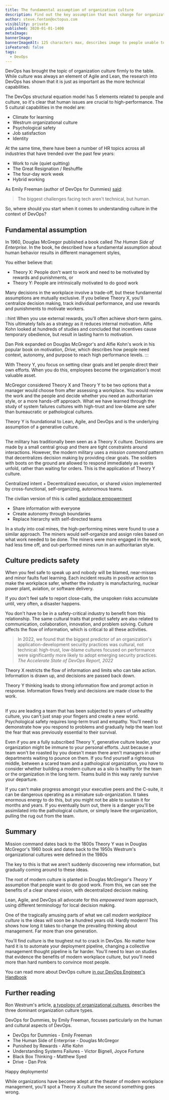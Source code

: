 ```yaml
---
title: The fundamental assumption of organization culture
description: Find out the key assumption that must change for organizations to adopt modern cultures.
author: steve.fenton@octopus.com
visibility: private
published: 3020-01-01-1400
metaImage: 
bannerImage: 
bannerImageAlt: 125 characters max, describes image to people unable to see it.
isFeatured: false
tags: 
  - DevOps
---
```


DevOps has brought the topic of organization culture firmly to the table. While culture was always an element of Agile and Lean, the research into DevOps has shown that it is just as important as the more technical capabilities.

The DevOps structural equation model has 5 elements related to people and culture, so it's clear that human issues are crucial to high-performance. The 5 cultural capabilities in the model are:

- Climate for learning
- Westrum organizational culture
- Psychological safety
- Job satisfaction
- Identity

At the same time, there have been a number of HR topics across all industries that have trended over the past few years:

- Work to rule (quiet quitting)
- The Great Resignation / Reshuffle
- The four-day work week
- Hybrid working

As Emily Freeman (author of DevOps for Dummies) [said](https://emilyfreeman.io/#:~:text=I%20believe%20the%20biggest%20challenges%20facing%20tech%20aren%E2%80%99t%20technical%2C%20but%20human.):

> The biggest challenges facing tech aren't technical, but human.

So, where should you start when it comes to understanding culture in the context of DevOps?

## Fundamental assumption

In 1960, Douglas McGregor published a book called *The Human Side of Enterprise*. In the book, he described how a fundamental assumption about human behavior results in different management styles,

You either believe that:

- Theory X: People don't want to work and need to be motivated by rewards and punishments, or
- Theory Y: People are intrinsically motivated to do good work

Many decisions in the workplace involve a trade-off, but these fundamental assumptions are mutually exclusive. If you believe Theory X, you'll centralize decision making, track individual performance, and use rewards and punishments to motivate workers.

::hint
When you use external rewards, you'll often achieve short-term gains. This ultimately fails as a strategy as it reduces internal motivation. Alfie Kohn looked at hundreds of studies and concluded that incentives cause temporary obedience, but result in lasting harm to motivation.

Dan Pink expanded on Douglas McGregor's and Alfie Kohn's work in his popular book on motivation, *Drive*, which describes how people need context, autonomy, and purpose to reach high performance levels.
:::

With Theory Y, you focus on setting clear goals and let people direct their own efforts. When you do this, employees become the organization's most valuable asset.

McGregor considered Theory X and Theory Y to be two options that a manager would choose from after assessing a workplace. You would review the work and the people and decide whether you need an authoritarian style, or a more hands-off approach. What we have learned through the study of system failures cultures with high-trust and low-blame are safer than bureaucratic or pathological cultures.

Theory Y is foundational to Lean, Agile, and DevOps and is the underlying assumption of a generative culture.

## 

The military has traditionally been seen as a Theory X culture. Decisions are made by a small central group and there are tight constraints around interactions. However, the modern military uses a *mission command* pattern that decentralizes decision making by providing clear goals. The soldiers with boots on the ground are allowed to respond immediately as events unfold, rather than waiting for orders. This is the application of Theory Y culture.

Centralized intent + Decentralized execution, or shared vision implemented by cross-functional, self-organizing, autonomous teams.

The civilian version of this is called [workplace empowerment](https://en.wikipedia.org/wiki/Empowerment#In_workplace_management)

- Share information with everyone
- Create autonomy through boundaries
- Replace hierarchy with self-directed teams

In a study into coal mines, the high-performing mines were found to use a similar approach. The miners would self-organize and assign roles based on what work needed to be done. The miners were more engaged in the work, had less time off, and out-performed mines run in an authoritarian style.


## Culture predicts safety

When you feel safe to speak up and nobody will be blamed, near-misses and minor faults fuel learning. Each incident results in positive action to make the workplace safer, whether the industry is manufacturing, nuclear power plant, aviation, or software delivery.

If you don't feel safe to report close-calls, the unspoken risks accumulate until, very often, a disaster happens.

You don't have to be in a safety-critical industry to benefit from this relationship. The same cultural traits that predict safety are also related to communication, collaboration, innovation, and problem solving. Culture affects the flow of information, which is critical to all these activities.

> In 2022, we found that the biggest predictor of an organization's application-development security practices was cultural, not technical: high-trust, low-blame cultures focused on performance were significantly more likely to adopt emerging security practices. <cite>The Accelerate State of DevOps Report, 2022</cite>

Theory X restricts the flow of information and limits who can take action. Information is drawn up, and decisions are passed back down.

Theory Y thinking leads to strong information flow and prompt action in response. Information flows freely and decisions are made close to the work.

##

If you are leading a team that has been subjected to years of unhealthy culture, you can't just snap your fingers and create a new world. Psychological safety requires long-term trust and empathy. You'll need to demonstrate how you respond to problems and gradually help the team lost the fear that was previously essential to their survival.

Even if you are a fully subscribed Theory Y, generative culture leader, your organization might be immune to your personal efforts. Just because a team won't be roasted by you doesn't mean there aren't managers in other departments waiting to pounce on them. If you find yourself a righteous middle, between a scared team and a pathological organization, you have to consider whether building a modern culture as a silo is healthy for the team or the organization in the long term. Teams build in this way rarely survive your departure.

If you can't make progress amongst your executive peers and the C-suite, it can be dangerous operating as a miniature sub-organization. It takes enormous energy to do this, but you might not be able to sustain it for months and years. If you eventually burn out, there is a danger you'll be assimilated into the pathological culture, or simply leave the organization, pulling the rug out from the team.

## Summary

Mission command dates back to the 1800s
Theory Y was in Douglas McGregor's 1960 book and dates back to the 1950s
Westrum's organizational cultures were defined in the 1980s

The key to this is that we aren't suddenly discovering new information, but gradually coming around to these ideas.


The root of modern culture is planted in Douglas McGregor's *Theory Y* assumption that people want to do good work. From this, we can see the benefits of a clear shared vision, with decentralized decision making.

Lean, Agile, and DevOps all advocate for this *empowered team* approach, using different terminology for local decision making.

One of the tragically amusing parts of what we call *modern workplace culture* is the ideas will soon be a hundred years old. Hardly modern! This shows how long it takes to change the prevailing thinking about management. Far more than one generation.

You'll find culture is the toughest nut to crack in DevOps. No matter how hard it is to automate your deployment pipeline, changing a collective management thought pipeline is far harder. You'll need to lean on studies that evidence the benefits of modern workplace culture, but you'll need more than hard numbers to convince most people.

You can read more about DevOps culture [in our DevOps Engineer's Handbook](https://octopus.com/devops/)



## Further reading

Ron Westrum's article, [a typology of organizational cultures](https://qualitysafety.bmj.com/content/13/suppl_2/ii22), describes the three dominant organization culture types.

DevOps for Dummies, by Emily Freeman, focuses particularly on the human and cultural aspects of DevOps.

- DevOps for Dummies - Emily Freeman
- The Human Side of Enterprise - Douglas McGregor
- Punished by Rewards - Alfie Kohn
- Understanding Systems Failures - Victor Bignell, Joyce Fortune
- Black Box Thinking - Matthew Syed
- Drive - Dan Pink

Happy deployments!



While organizations have become adept at the theater of modern workplace management, you'll spot a Theory X culture the second something goes wrong.
